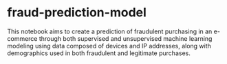 # fraud-prediction-model

This notebook aims to create a prediction of fraudulent purchasing in an e-commerce through both supervised and unsupervised machine learning modeling using data composed of devices and IP addresses, along with demographics used in both fraudulent and legitimate purchases.
